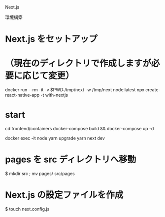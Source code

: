 Next.js

環境構築
# Next.js をセットアップ
# （現在のディレクトリで作成しますが必要に応じて変更）
docker run --rm -it -v $PWD:/tmp/next -w /tmp/next node:latest npx create-react-native-app -t with-nextjs

# start
cd frontend/containers
docker-compose build && docker-compose up -d

docker exec -it node yarn upgrade
yarn next dev

# pages を src ディレクトリへ移動
$ mkdir src ; mv pages/ src/pages

# Next.js の設定ファイルを作成
$ touch next.config.js
